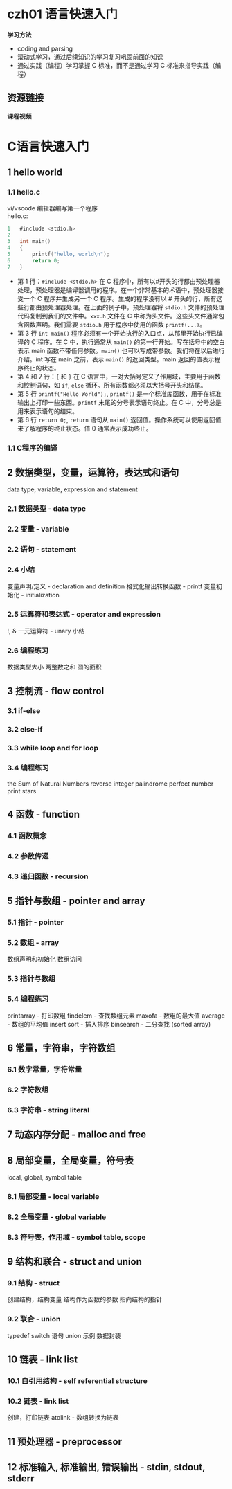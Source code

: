
# czh01 语言快速入门
**学习方法**  
- coding and parsing  
- 滚动式学习，通过后续知识的学习复习巩固前面的知识  
- 通过实践（编程）学习掌握 C 标准，而不是通过学习 C 标准来指导实践（编程）

## 资源链接
**课程视频**  

#  C语言快速入门

## 1 hello world
### 1.1 hello.c
vi/vscode 编辑器编写第一个程序  
hello.c:  

```c
1   #include <stdio.h>
2   
3   int main()
4   {
5       printf("hello, world\n");
6       return 0;
7   }
```
- 第 1 行：`#include <stdio.h>` 在 C 程序中，所有以#开头的行都由预处理器处理，预处理器是编译器调用的程序。在一个非常基本的术语中，预处理器接受一个 C 程序并生成另一个 C 程序。生成的程序没有以 # 开头的行，所有这些行都由预处理器处理。在上面的例子中，预处理器将 `stdio.h` 文件的预处理代码复制到我们的文件中。`xxx.h` 文件在 C 中称为头文件。这些头文件通常包含函数声明。我们需要 `stdio.h` 用于程序中使用的函数 `printf(...)`。
- 第 3 行 `int main()` 程序必须有一个开始执行的入口点，从那里开始执行已编译的 C 程序。在 C 中，执行通常从 `main()` 的第一行开始。写在括号中的空白表示 main 函数不带任何参数。`main()` 也可以写成带参数。我们将在以后进行介绍。int 写在 main 之前，表示 `main()` 的返回类型。main 返回的值表示程序终止的状态。
- 第 4 和 7 行：`{` 和 `}` 在 C 语言中，一对大括号定义了作用域，主要用于函数和控制语句，如 `if`, `else` 循环。所有函数都必须以大括号开头和结尾。
- 第 5 行 `printf("Hello World");`, `printf()` 是一个标准库函数，用于在标准输出上打印一些东西。`printf` 末尾的分号表示语句终止。在 C 中，分号总是用来表示语句的结束。
- 第 6 行 `return 0;`, `return` 语句从 `main()` 返回值。操作系统可以使用返回值来了解程序的终止状态。值 0 通常表示成功终止。

### 1.1 C程序的编译
## 2 数据类型，变量，运算符，表达式和语句
data type, variable, expression and statement
### 2.1 数据类型 - data type
### 2.2 变量 - variable
### 2.2 语句 - statement
### 2.4 小结
变量声明/定义 - declaration and definition
格式化输出转换函数 - printf
变量初始化 - initialization
### 2.5 运算符和表达式 - operator and expression
!, & 一元运算符 - unary
小结
### 2.6 编程练习
数据类型大小
两整数之和
圆的面积
## 3 控制流 - flow control
### 3.1 if-else
### 3.2 else-if
### 3.3 while loop and for loop
### 3.4 编程练习
the Sum of Natural Numbers
reverse integer
palindrome
perfect number
print stars
## 4 函数 - function
### 4.1 函数概念
### 4.2 参数传递
### 4.3 递归函数 - recursion
## 5 指针与数组 - pointer and array
### 5.1 指针 - pointer
### 5.2 数组 - array
数组声明和初始化
数组访问
### 5.3 指针与数组
### 5.4 编程练习
printarray - 打印数组
findelem - 查找数组元素
maxofa - 数组的最大值
average - 数组的平均值
insert sort - 插入排序
binsearch - 二分查找 (sorted array)
## 6 常量，字符串，字符数组
### 6.1 数字常量，字符常量
### 6.2 字符数组
### 6.3 字符串 - string literal
## 7 动态内存分配 - malloc and free
## 8 局部变量，全局变量，符号表
local, global, symbol table
### 8.1 局部变量 - local variable
### 8.2 全局变量 - global variable
### 8.3 符号表，作用域 - symbol table, scope
## 9 结构和联合 - struct and union
### 9.1 结构 - struct
创建结构，结构变量
结构作为函数的参数
指向结构的指针
### 9.2 联合 - union
typedef
switch 语句
union 示例
数据封装 
## 10 链表 - link list
### 10.1 自引用结构 - self referential structure
### 10.2 链表 - link list
创建，打印链表
atolink - 数组转换为链表
## 11 预处理器 - preprocessor
## 12 标准输入, 标准输出, 错误输出 - stdin, stdout, stderr

